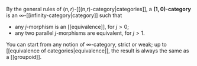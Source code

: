 By the general rules of $(n,r)$-[[(n,r)-category|categories]], a __$(1,0)$-category__ is an $\infty$-[[infinity-category|category]] such that
*  any $j$-morphism is an [[equivalence]], for $j \gt 0$;
*  any two parallel $j$-morphisms are equivalent, for $j \gt 1$.

You can start from any notion of $\infty$-category, strict or weak; up to [[equivalence of categories|equivalence]], the result is always the same as a [[groupoid]].